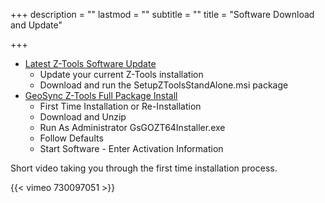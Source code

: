 +++
description = ""
lastmod = ""
subtitle = ""
title = "Software Download and Update"

+++
* [Latest Z-Tools Software Update](https://ztools.blob.core.windows.net/$root/SetupZToolsStandAlone.msi)
  * Update your current Z-Tools installation
  * Download and run the SetupZToolsStandAlone.msi package
* [GeoSync Z-Tools Full Package Install](https://ztools.blob.core.windows.net/$root/GsGOZToolsInstaller.zip) 
  * First Time Installation or Re-Installation
  * Download and Unzip
  * Run As Administrator  GsGOZT64Installer.exe
  * Follow Defaults
  * Start Software - Enter Activation Information

Short video taking you through the first time installation process.

{{< vimeo 730097051 >}}
